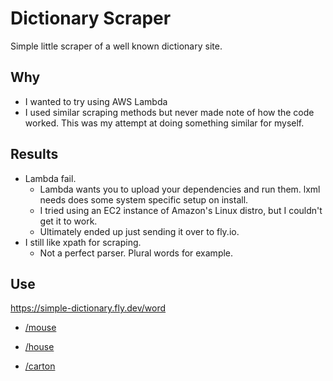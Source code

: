 
# Dictionary Scraper

Simple little scraper of a well known dictionary site.

## Why

- I wanted to try using AWS Lambda
- I used similar scraping methods but never made note of how the code worked. This was my attempt at doing something similar for myself.


## Results

- Lambda fail.
    - Lambda wants you to upload your dependencies and run them. lxml needs does some system specific setup on install.
    - I tried using an EC2 instance of Amazon's Linux distro, but I couldn't get it to work.
    - Ultimately ended up just sending it over to fly.io.
- I still like xpath for scraping.
    - Not a perfect parser. Plural words for example.

## Use

https://simple-dictionary.fly.dev/word

- [/mouse](https://simple-dictionary.fly.dev/mouse)

- [/house](https://simple-dictionary.fly.dev/house)

- [/carton](https://simple-dictionary.fly.dev/carton)
